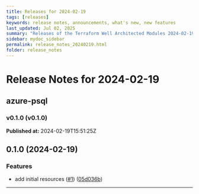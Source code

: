 ```yaml
---
title: Releases for 2024-02-19
tags: [releases]
keywords: release notes, announcements, what's new, new features
last_updated: Jul 02, 2025
summary: "Releases of the Terraform Well Architected Modules 2024-02-19"
sidebar: mydoc_sidebar
permalink: release_notes_20240219.html
folder: release_notes
---
```


# Release Notes for 2024-02-19

## azure-psql
### v0.1.0 (v0.1.0)
**Published at:** 2024-02-19T15:51:25Z

## 0.1.0 (2024-02-19)


### Features

* add initial resources ([#1](https://github.com/CloudNationHQ/terraform-azure-psql/issues/1)) ([05d036b](https://github.com/CloudNationHQ/terraform-azure-psql/commit/05d036b765f6779f419251d9b8dd37b5f5bad847))

---

